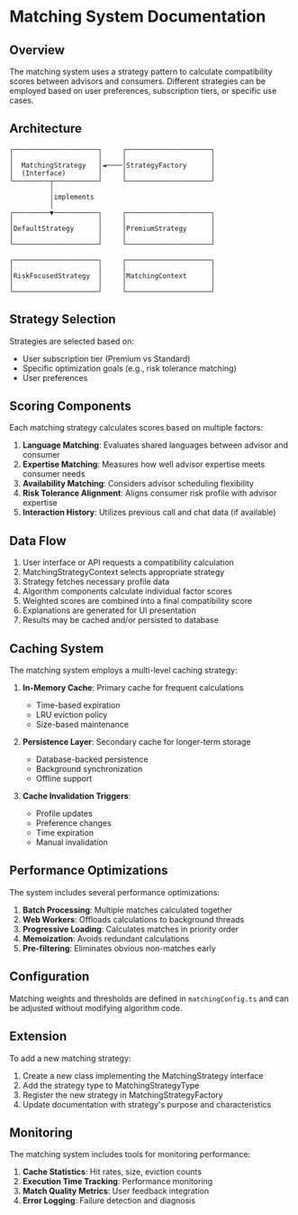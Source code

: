 
# Matching System Documentation

## Overview

The matching system uses a strategy pattern to calculate compatibility scores between advisors and consumers. 
Different strategies can be employed based on user preferences, subscription tiers, or specific use cases.

## Architecture

```
┌─────────────────────┐     ┌─────────────────────┐
│                     │     │                     │
│  MatchingStrategy   │◄────│StrategyFactory      │
│  (Interface)        │     │                     │
└─────────┬───────────┘     └─────────────────────┘
          │
          │implements
          │
┌─────────▼───────────┐     ┌─────────────────────┐
│                     │     │                     │
│DefaultStrategy      │     │PremiumStrategy      │
│                     │     │                     │
└─────────────────────┘     └─────────────────────┘
          
┌─────────────────────┐     ┌─────────────────────┐
│                     │     │                     │
│RiskFocusedStrategy  │     │MatchingContext      │
│                     │     │                     │
└─────────────────────┘     └─────────────────────┘
```

## Strategy Selection

Strategies are selected based on:
- User subscription tier (Premium vs Standard)
- Specific optimization goals (e.g., risk tolerance matching)
- User preferences

## Scoring Components

Each matching strategy calculates scores based on multiple factors:

1. **Language Matching**: Evaluates shared languages between advisor and consumer
2. **Expertise Matching**: Measures how well advisor expertise meets consumer needs
3. **Availability Matching**: Considers advisor scheduling flexibility 
4. **Risk Tolerance Alignment**: Aligns consumer risk profile with advisor expertise
5. **Interaction History**: Utilizes previous call and chat data (if available)

## Data Flow

1. User interface or API requests a compatibility calculation
2. MatchingStrategyContext selects appropriate strategy
3. Strategy fetches necessary profile data 
4. Algorithm components calculate individual factor scores
5. Weighted scores are combined into a final compatibility score
6. Explanations are generated for UI presentation
7. Results may be cached and/or persisted to database

## Caching System

The matching system employs a multi-level caching strategy:

1. **In-Memory Cache**: Primary cache for frequent calculations
   - Time-based expiration
   - LRU eviction policy
   - Size-based maintenance

2. **Persistence Layer**: Secondary cache for longer-term storage
   - Database-backed persistence
   - Background synchronization
   - Offline support

3. **Cache Invalidation Triggers**:
   - Profile updates
   - Preference changes
   - Time expiration
   - Manual invalidation

## Performance Optimizations

The system includes several performance optimizations:

1. **Batch Processing**: Multiple matches calculated together
2. **Web Workers**: Offloads calculations to background threads
3. **Progressive Loading**: Calculates matches in priority order
4. **Memoization**: Avoids redundant calculations
5. **Pre-filtering**: Eliminates obvious non-matches early

## Configuration

Matching weights and thresholds are defined in `matchingConfig.ts` and can be adjusted without modifying algorithm code.

## Extension

To add a new matching strategy:
1. Create a new class implementing the MatchingStrategy interface
2. Add the strategy type to MatchingStrategyType
3. Register the new strategy in MatchingStrategyFactory
4. Update documentation with strategy's purpose and characteristics

## Monitoring

The matching system includes tools for monitoring performance:

1. **Cache Statistics**: Hit rates, size, eviction counts
2. **Execution Time Tracking**: Performance monitoring
3. **Match Quality Metrics**: User feedback integration
4. **Error Logging**: Failure detection and diagnosis
